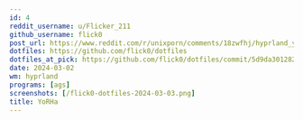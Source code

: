```yaml
---
id: 4
reddit_username: u/Flicker_211
github_username: flick0
post_url: https://www.reddit.com/r/unixporn/comments/18zwfhj/hyprland_yorha/
dotfiles: https://github.com/flick0/dotfiles
dotfiles_at_pick: https://github.com/flick0/dotfiles/commit/5d9da30128248d2adb0ba204475d7e1998ca00b9
date: 2024-03-02
wm: hyprland
programs: [ags]
screenshots: [/flick0-dotfiles-2024-03-03.png]
title: YoRHa
---
```

